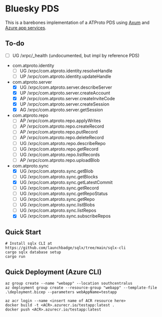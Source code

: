 # Bluesky PDS
This is a barebones implementation of a ATProto PDS using [Axum](https://github.com/tokio-rs/axum) and [Azure app services](https://learn.microsoft.com/en-us/azure/app-service/overview).

## To-do
- [ ] UG /xrpc/_health (undocumented, but impl by reference PDS)
- com.atproto.identity
    - [ ] UG /xrpc/com.atproto.identity.resolveHandle
    - [ ] UP /xrpc/com.atproto.identity.updateHandle
- com.atproto.server
    - [X] UG /xrpc/com.atproto.server.describeServer
    - [X] UP /xrpc/com.atproto.server.createAccount
    - [X] AP /xrpc/com.atproto.server.createInviteCode
    - [X] UP /xrpc/com.atproto.server.createSession
    - [X] AG /xrpc/com.atproto.server.getSession
- com.atproto.repo
    - [ ] AP /xrpc/com.atproto.repo.applyWrites
    - [ ] AP /xrpc/com.atproto.repo.createRecord
    - [ ] AP /xrpc/com.atproto.repo.putRecord
    - [ ] AP /xrpc/com.atproto.repo.deleteRecord
    - [ ] UG /xrpc/com.atproto.repo.describeRepo
    - [ ] UG /xrpc/com.atproto.repo.getRecord
    - [ ] UG /xrpc/com.atproto.repo.listRecords
    - [ ] AP /xrpc/com.atproto.repo.uploadBlob
- com.atproto.sync
    - [X] UG /xrpc/com.atproto.sync.getBlob
    - [ ] UG /xrpc/com.atproto.sync.getBlocks
    - [X] UG /xrpc/com.atproto.sync.getLatestCommit
    - [ ] UG /xrpc/com.atproto.sync.getRecord
    - [ ] UG /xrpc/com.atproto.sync.getRepoStatus
    - [ ] UG /xrpc/com.atproto.sync.getRepo
    - [ ] UG /xrpc/com.atproto.sync.listBlobs
    - [ ] UG /xrpc/com.atproto.sync.listRepos
    - [X] UG /xrpc/com.atproto.sync.subscribeRepos

## Quick Start
```
# Install sqlx CLI at https://github.com/launchbadge/sqlx/tree/main/sqlx-cli
cargo sqlx database setup
cargo run
```

## Quick Deployment (Azure CLI)
```
az group create --name "webapp" --location southcentralus
az deployment group create --resource-group "webapp" --template-file .\deployment.bicep --parameters webAppName=testapp

az acr login --name <insert name of ACR resource here>
docker build -t <ACR>.azurecr.io/testapp:latest .
docker push <ACR>.azurecr.io/testapp:latest
```
